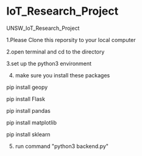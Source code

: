 # IoT_Research_Project
UNSW_IoT_Research_Project

1.Please Clone this reporsity to your local computer

2.open terminal and cd to the directory

3.set up the python3 environment

4. make sure you install these packages

  pip install geopy

  pip install Flask

  pip install pandas

  pip install matplotlib

  pip install sklearn

5. run command "python3 backend.py"
